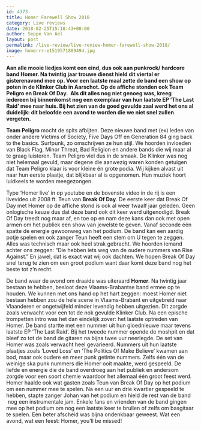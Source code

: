 ```yaml
---
id: 4373
title: Homer Farewell Show 2018
category: Live reviews
date: 2018-02-25T15:18:43+00:00
author: Seppe Van Ael
layout: post
permalink: /live-review/live-review-homer-farewell-show-2018/
image: homerrr-e1519571889494.jpg
---
```

**Aan alle mooie liedjes komt een eind, dus ook aan punkrock/ hardcore band Homer. Na twintig jaar trouwe dienst hield dit viertal er gisterenavond mee op. Voor een laatste maal zette de band een show op poten in de Klinker Club in Aarschot. Op de affiche stonden ook Team Peligro en Break Of Day.  Als dit alles nog niet genoeg was, kreeg iedereen bij binnenkomst nog een exemplaar van hun laatste EP ‘The Last Raid’ mee naar huis. Bij het zien van de goed gevulde zaal werd het ons al duidelijk: dit beloofde een avond te worden die we niet snel zullen vergeten.** 

**Team Peligro** mocht de spits afbijten. Deze nieuwe band met (ex) leden van onder andere Victims of Society, Five Days Off en Generation 84 ging back to the basics. Surfpunk, zo omschrijven ze hun stijl. We hoorden invloeden van Black Flag, Minor Threat, Bad Religion en andere bands die wij maar al te graag luisteren. Team Peligro viel dus in de smaak. De Klinker was nog niet helemaal gevuld, maar degene die aanwezig waren konden getuigen dat Team Peligro klaar is voor kleine én grote podia. Wij kijken alvast uit naar hun eerste plaatje, dat blijkbaar al is opgenomen. Hun muziek hoort luidkeels te worden meegezongen.

Type ‘Homer live’ in op youtube en de bovenste video in de rij is een livevideo uit 2008 ft. Teun van **Break Of Day**. De eerste keer dat Break Of Day met Homer op de affiche stond is ook al weer twaalf jaar geleden. Geen onlogische keuze dus dat deze band ook dit keer werd uitgenodigd. Break Of Day treedt nog maar af, en toe op en nam deze kans dan ook met open armen om het publiek een show van jewelste te geven. Vanaf seconde één spatte de energie gewoonweg van het podium. De band kan een aardig potje spelen en ook zanger Teun heeft een stem om U tegen te zeggen. Alles was technisch maar ook heel strak gebracht. We hoorden iemand achter ons zeggen: “Die hebben iets weg van de oudere nummers van Rise Against.” En jawel, dat is exact wat wij ook dachten. We hopen Break Of Day snel terug te zien om een groot podium want daar komt deze band nog het beste tot z’n recht.

De band waar de avond om draaide was uiteraard **Homer**. Na twintig jaar bestaan te hebben, besloot deze Vlaams-Brabantse band ermee op te houden. We kunnen met ons hand op het hart zeggen: moest Homer niet bestaan hebben zou de hele scene in Vlaams-Brabant en uitgebreid naar Vlaanderen er ongetwijfeld minder levendig hebben uitgezien. Dit zorgde zoals verwacht voor een tot de nok gevulde Klinker Club. Na een epische trompetten intro was het dan eindelijk zover: het laatste optreden van Homer. De band startte met een nummer uit hun gloednieuwe maar tevens laatste EP ‘The Last Raid’. Bij het tweede nummer opende de moshpit en dat bleef zo tot de band de gitaren na bijna twee uur neerlegde. De set van Homer was zoals verwacht heel gevarieerd. Nummers uit hun laatste plaatjes zoals ‘Loved Loss’ en ‘The Politics Of Make Believe’ kwamen aan bod, maar ook oudere en meer punk getinte nummers. Zelfs één van de weinige ska punk nummers die Homer ooit maakte, werd gespeeld. De liefde en energie die de band overdroeg aan het publiek en andersom zorgde voor een soort chemie waardoor het allemaal één groot feest werd. Homer haalde ook wat gasten zoals Teun van Break Of Day op het podium om een nummer mee te spelen. Na een uur en drie kwartier gespeeld te hebben, stapte zanger Johan van het podium en hield de rest van de band  nog een instrumentale jam. Enkele fans en vrienden van de band gingen mee op het podium om nog een laatste keer te brullen of zelfs om basgitaar te spelen. Een beter afscheid was bijna ondenkbaar geweest. Wat een avond, wat een feest: Homer, you’ll be missed!